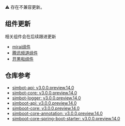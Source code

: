 ⚠️ 存在不兼容更新。

## 组件更新
相关组件会在后续跟进更新
- [mirai组件](https://github.com/simple-robot/simbot-component-mirai/releases)
- [腾讯频道组件](https://github.com/simple-robot/simbot-component-tencent-guild/releases)
- [开黑啦组件](https://github.com/simple-robot/simbot-component-kaiheila/releases)

## 仓库参考

- [simbot-api: v3.0.0.preview.14.0](https://repo1.maven.org/maven2/love/forte/simbot/simbot-api/3.0.0.preview.14.0)
- [simbot-core: v3.0.0.preview.14.0](https://repo1.maven.org/maven2/love/forte/simbot/simbot-core/3.0.0.preview.14.0)
- [simbot-logger: v3.0.0.preview.14.0](https://repo1.maven.org/maven2/love/forte/simbot/simbot-logger/3.0.0.preview.14.0)
- [simboot-api: v3.0.0.preview.14.0](https://repo1.maven.org/maven2/love/forte/simbot/boot/simboot-api/3.0.0.preview.14.0)
- [simboot-core: v3.0.0.preview.14.0](https://repo1.maven.org/maven2/love/forte/simbot/boot/simboot-core/3.0.0.preview.14.0)
- [simboot-core-annotation: v3.0.0.preview.14.0](https://repo1.maven.org/maven2/love/forte/simbot/boot/simboot-core-annotation/3.0.0.preview.14.0)
- [simboot-core-spring-boot-starter: v3.0.0.preview.14.0](https://repo1.maven.org/maven2/love/forte/simbot/boot/simboot-core-spring-boot-starter/3.0.0.preview.14.0)

